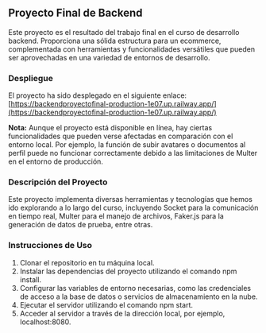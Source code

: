 ## Proyecto Final de Backend

Este proyecto es el resultado del trabajo final en el curso de desarrollo backend. Proporciona una sólida estructura para un ecommerce, complementada con herramientas y funcionalidades versátiles que pueden ser aprovechadas en una variedad de entornos de desarrollo.

### Despliegue

El proyecto ha sido desplegado en el siguiente enlace: [https://backendproyectofinal-production-1e07.up.railway.app/](https://backendproyectofinal-production-1e07.up.railway.app/)

**Nota:** Aunque el proyecto está disponible en línea, hay ciertas funcionalidades que pueden verse afectadas en comparación con el entorno local. Por ejemplo, la función de subir avatares o documentos al perfil puede no funcionar correctamente debido a las limitaciones de Multer en el entorno de producción.


### Descripción del Proyecto

 Este proyecto implementa diversas herramientas y tecnologías que hemos ido explorando a lo largo del curso, incluyendo Socket para la comunicación en tiempo real, Multer para el manejo de archivos, Faker.js para la generación de datos de prueba, entre otras.


 
### Instrucciones de Uso

1. Clonar el repositorio en tu máquina local.
2. Instalar las dependencias del proyecto utilizando el comando npm install.
3. Configurar las variables de entorno necesarias, como las credenciales de acceso a la base de datos o servicios de almacenamiento en la nube.
4. Ejecutar el servidor utilizando el comando npm start.
5. Acceder al servidor a través de la dirección local, por ejemplo, localhost:8080.

